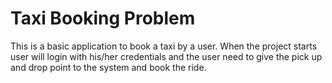 # Taxi Booking Problem 
This is a basic application to book a taxi by a user. When the project starts user will login with his/her credentials and the user need to give the pick up and drop point to the system and book the ride.
